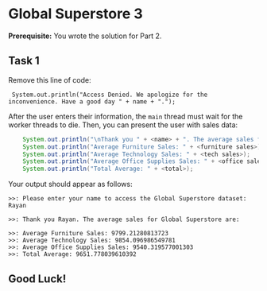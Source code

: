 # Global Superstore 3

**Prerequisite:** You wrote the solution for Part 2.


## Task 1
Remove this line of code:

     System.out.println("Access Denied. We apologize for the inconvenience. Have a good day " + name + ".");

After the user enters their information, the `main` thread must wait for the worker threads to die. Then, you can present the user with sales data:
```java
    System.out.println("\nThank you " + <name> + ". The average sales for Global Superstore are:\n");
    System.out.println("Average Furniture Sales: " + <furniture sales>);
    System.out.println("Average Technology Sales: " + <tech sales>);
    System.out.println("Average Office Supplies Sales: " + <office sales>);
    System.out.println("Total Average: " + <total>);
```

Your output should appear as follows:


```
>>: Please enter your name to access the Global Superstore dataset: Rayan

>>: Thank you Rayan. The average sales for Global Superstore are:

>>: Average Furniture Sales: 9799.21280813723
>>: Average Technology Sales: 9854.096986549781
>>: Average Office Supplies Sales: 9540.319577001303
>>: Total Average: 9651.778039610392
```
## Good Luck!
